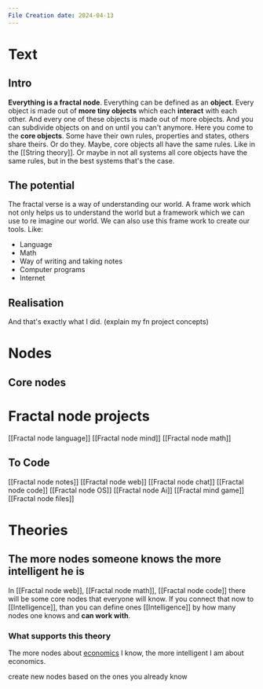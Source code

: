 ```yaml
---
File Creation date: 2024-04-13
---
```

# Text
## Intro
**Everything is a fractal node**. Everything can be defined as an **object**. Every object is made out of **more tiny objects** which each **interact** with each other. And every one of these objects is made out of more objects. And you can subdivide objects on and on until you can't anymore. Here you come to the **core objects**. Some have their own rules, properties and states, others share theirs. 
Or do they. Maybe, core objects all have the same rules. Like in the [[String theory]]. Or maybe in not all systems all core objects have the same rules, but in the best systems that's the case.
## The potential
The fractal verse is a way of understanding our world. A frame work which not only helps us to understand the world but a framework which we can use to re imagine our world. We can also use this frame work to create our tools. Like:
- Language
- Math
- Way of writing and taking notes 
-  Computer programs
-  Internet
## Realisation
And that's exactly what I did. (explain my fn project concepts)
# Nodes
## Core nodes
 

# Fractal node projects 
[[Fractal node language]]
[[Fractal node mind]]
[[Fractal node math]]
## To Code

[[Fractal node notes]]
[[Fractal node web]]
[[Fractal node chat]]
[[Fractal node code]]
[[Fractal node OS]]
[[Fractal node Ai]]
[[Fractal mind game]]
[[Fractal node files]]

# Theories
## The more nodes someone knows the more intelligent he is
In [[Fractal node web]], [[Fractal node math]], [[Fractal node code]] there will be some core nodes that everyone will know. If you connect that now to [[Intelligence]], than you can define ones [[Intelligence]] by how many nodes one knows and **can work with**.
### What supports this theory
The more nodes about [economics](BwL) I know, the more intelligent I am about economics.


create new nodes based on the ones you already know